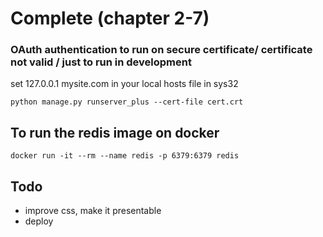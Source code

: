 # Complete (chapter 2-7)

### OAuth authentication to run on secure certificate/ certificate not valid / just to run in development

set 127.0.0.1 mysite.com in your local hosts file in sys32

```
python manage.py runserver_plus --cert-file cert.crt
```

## To run the redis image on docker

```
docker run -it --rm --name redis -p 6379:6379 redis
```

## Todo

- improve css, make it presentable
- deploy
